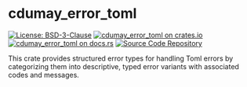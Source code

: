 # cdumay_error_toml

[![License: BSD-3-Clause](https://img.shields.io/badge/license-BSD--3--Clause-blue)](./LICENSE)
[![cdumay_error_toml on crates.io](https://img.shields.io/crates/v/cdumay_error_toml)](https://crates.io/crates/cdumay_error_toml)
[![cdumay_error_toml on docs.rs](https://docs.rs/cdumay_error_toml/badge.svg)](https://docs.rs/cdumay_error_toml)
[![Source Code Repository](https://img.shields.io/badge/Code-On%20GitHub-blue?logo=GitHub)](https://github.com/cdumay/cdumay_error_toml)

This crate provides structured error types for handling
Toml errors by categorizing them into descriptive,
typed error variants with associated codes and messages.
